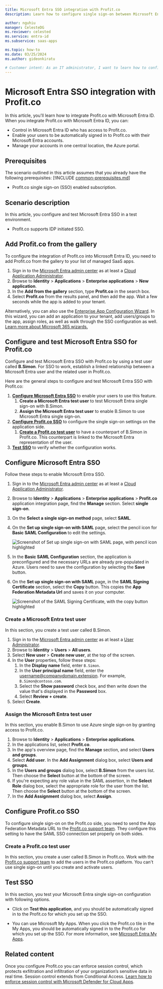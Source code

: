 ```yaml
---
title: Microsoft Entra SSO integration with Profit.co
description: Learn how to configure single sign-on between Microsoft Entra ID and Profit.co.

author: nguhiu
manager: CelesteDG
ms.reviewer: celested
ms.service: entra-id
ms.subservice: saas-apps

ms.topic: how-to
ms.date: 03/25/2024
ms.author: gideonkiratu

# Customer intent: As an IT administrator, I want to learn how to configure single sign-on between Microsoft Entra ID and Profit.co so that I can control who has access to Profit.co, enable automatic sign-in with Microsoft Entra accounts, and manage my accounts in one central location.
---
```


# Microsoft Entra SSO integration with Profit.co

In this article,  you'll learn how to integrate Profit.co with Microsoft Entra ID. When you integrate Profit.co with Microsoft Entra ID, you can:

* Control in Microsoft Entra ID who has access to Profit.co.
* Enable your users to be automatically signed in to Profit.co with their Microsoft Entra accounts.
* Manage your accounts in one central location, the Azure portal.

## Prerequisites
The scenario outlined in this article assumes that you already have the following prerequisites:
[!INCLUDE [common-prerequisites.md](~/identity/saas-apps/includes/common-prerequisites.md)]
* Profit.co single sign-on (SSO) enabled subscription.

## Scenario description

In this article,  you configure and test Microsoft Entra SSO in a test environment.

* Profit.co supports IDP initiated SSO.

## Add Profit.co from the gallery

To configure the integration of Profit.co into Microsoft Entra ID, you need to add Profit.co from the gallery to your list of managed SaaS apps.

1. Sign in to the [Microsoft Entra admin center](https://entra.microsoft.com) as at least a [Cloud Application Administrator](~/identity/role-based-access-control/permissions-reference.md#cloud-application-administrator).
1. Browse to **Identity** > **Applications** > **Enterprise applications** > **New application**.
1. In the **Add from the gallery** section, type **Profit.co** in the search box.
1. Select **Profit.co** from the results panel, and then add the app. Wait a few seconds while the app is added to your tenant.

 Alternatively, you can also use the [Enterprise App Configuration Wizard](https://portal.office.com/AdminPortal/home?Q=Docs#/azureadappintegration). In this wizard, you can add an application to your tenant, add users/groups to the app, assign roles, as well as walk through the SSO configuration as well. [Learn more about Microsoft 365 wizards.](/microsoft-365/admin/misc/azure-ad-setup-guides)

<a name='configure-and-test-azure-ad-sso-for-profitco'></a>

## Configure and test Microsoft Entra SSO for Profit.co

Configure and test Microsoft Entra SSO with Profit.co by using a test user called **B.Simon**. For SSO to work, establish a linked relationship between a Microsoft Entra user and the related user in Profit.co.

Here are the general steps to configure and test Microsoft Entra SSO with Profit.co:

1. **[Configure Microsoft Entra SSO](#configure-azure-ad-sso)** to enable your users to use this feature.
    1. **Create a Microsoft Entra test user** to test Microsoft Entra single sign-on with B.Simon.
    1. **Assign the Microsoft Entra test user** to enable B.Simon to use Microsoft Entra single sign-on.
1. **[Configure Profit.co SSO](#configure-profitco-sso)** to configure the single sign-on settings on the application side.
    1. **[Create a Profit.co test user](#create-a-profitco-test-user)** to have a counterpart of B.Simon in Profit.co. This counterpart is linked to the Microsoft Entra representation of the user.
1. **[Test SSO](#test-sso)** to verify whether the configuration works.

<a name='configure-azure-ad-sso'></a>

## Configure Microsoft Entra SSO

Follow these steps to enable Microsoft Entra SSO.

1. Sign in to the [Microsoft Entra admin center](https://entra.microsoft.com) as at least a [Cloud Application Administrator](~/identity/role-based-access-control/permissions-reference.md#cloud-application-administrator).
1. Browse to **Identity** > **Applications** > **Enterprise applications** > **Profit.co** application integration page, find the **Manage** section. Select **single sign-on**.
1. On the **Select a single sign-on method** page, select **SAML**.
1. On the **Set up single sign-on with SAML** page, select the pencil icon for **Basic SAML Configuration** to edit the settings.

   ![Screenshot of Set up single sign-on with SAML page, with pencil icon highlighted](common/edit-urls.png)

1. In the **Basic SAML Configuration** section, the application is preconfigured and the necessary URLs are already pre-populated in Azure. Users need to save the configuration by selecting the **Save** button.

1. On the **Set up single sign-on with SAML** page, in the **SAML Signing Certificate** section, select the **Copy** button. This copies the **App Federation Metadata Url** and saves it on your computer.

    ![Screenshot of the SAML Signing Certificate, with the copy button highlighted](common/copy-metadataurl.png)

<a name='create-an-azure-ad-test-user'></a>

### Create a Microsoft Entra test user

In this section, you create a test user called B.Simon.

1. Sign in to the [Microsoft Entra admin center](https://entra.microsoft.com) as at least a [User Administrator](~/identity/role-based-access-control/permissions-reference.md#user-administrator).
1. Browse to **Identity** > **Users** > **All users**.
1. Select **New user** > **Create new user**, at the top of the screen.
1. In the **User** properties, follow these steps:
   1. In the **Display name** field, enter `B.Simon`.  
   1. In the **User principal name** field, enter the username@companydomain.extension. For example, `B.Simon@contoso.com`.
   1. Select the **Show password** check box, and then write down the value that's displayed in the **Password** box.
   1. Select **Review + create**.
1. Select **Create**.

<a name='assign-the-azure-ad-test-user'></a>

### Assign the Microsoft Entra test user

In this section, you enable B.Simon to use Azure single sign-on by granting access to Profit.co.

1. Browse to **Identity** > **Applications** > **Enterprise applications**.
1. In the applications list, select **Profit.co**.
1. In the app's overview page, find the **Manage** section, and select **Users and groups**.
1. Select **Add user**. In the **Add Assignment** dialog box, select **Users and groups**.
1. In the **Users and groups** dialog box, select **B.Simon** from the users list. Then choose the **Select** button at the bottom of the screen.
1. If you're expecting any role value in the SAML assertion, in the **Select Role** dialog box, select the appropriate role for the user from the list. Then choose the **Select** button at the bottom of the screen.
1. In the **Add Assignment** dialog box, select **Assign**.

## Configure Profit.co SSO

To configure single sign-on on the Profit.co side, you need to send the App Federation Metadata URL to the [Profit.co support team](mailto:support@profit.co). They configure this setting to have the SAML SSO connection set properly on both sides.

### Create a Profit.co test user

In this section, you create a user called B.Simon in Profit.co. Work with the [Profit.co support team](mailto:support@profit.co) to add the users in the Profit.co platform. You can't use single sign-on until you create and activate users.

## Test SSO

In this section, you test your Microsoft Entra single sign-on configuration with following options.

* Click on **Test this application**, and you should be automatically signed in to the Profit.co for which you set up the SSO.

* You can use Microsoft My Apps. When you click the Profit.co tile in the My Apps, you should be automatically signed in to the Profit.co for which you set up the SSO. For more information, see [Microsoft Entra My Apps](/azure/active-directory/manage-apps/end-user-experiences#azure-ad-my-apps).

## Related content

Once you configure Profit.co you can enforce session control, which protects exfiltration and infiltration of your organization’s sensitive data in real time. Session control extends from Conditional Access. [Learn how to enforce session control with Microsoft Defender for Cloud Apps](/cloud-app-security/proxy-deployment-aad).
